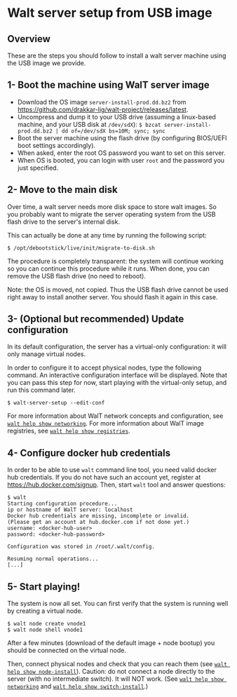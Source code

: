 
# Walt server setup from USB image

## Overview

These are the steps you should follow to install a walt server machine using the USB image we provide.


## 1- Boot the machine using WalT server image

* Download the OS image `server-install-prod.dd.bz2` from https://github.com/drakkar-lig/walt-project/releases/latest.
* Uncompress and dump it to your USB drive (assuming a linux-based machine, and your USB disk at `/dev/sdX`):
  `$ bzcat server-install-prod.dd.bz2 | dd of=/dev/sdX bs=10M; sync; sync`
* Boot the server machine using the flash drive (by configuring BIOS/UEFI boot settings accordingly).
* When asked, enter the root OS password you want to set on this server.
* When OS is booted, you can login with user `root` and the password you just specified.


## 2- Move to the main disk

Over time, a walt server needs more disk space to store walt images.
So you probably want to migrate the server operating system from the USB flash drive to the server's internal disk.

This can actually be done at any time by running the following script:
```
$ /opt/debootstick/live/init/migrate-to-disk.sh
```

The procedure is completely transparent: the system will continue working so
you can continue this procedure while it runs.
When done, you can remove the USB flash drive (no need to reboot).

Note: the OS is moved, not copied. Thus the USB flash drive cannot be used right away to
install another server. You should flash it again in this case.


## 3- (Optional but recommended) Update configuration

In its default configuration, the server has a virtual-only configuration:
it will only manage virtual nodes.

In order to configure it to accept physical nodes, type the following command.
An interactive configuration interface will be displayed.
Note that you can pass this step for now, start playing with the virtual-only setup,
and run this command later.

```
$ walt-server-setup --edit-conf
```

For more information about WalT network concepts and configuration, see [`walt help show networking`](networking.md).
For more information about WalT image registries, see [`walt help show registries`](registries.md).


## 4- Configure docker hub credentials

In order to be able to use `walt` command line tool, you need valid docker hub credentials.
If you do not have such an account yet, register at https://hub.docker.com/signup.
Then, start `walt` tool and answer questions:
```
$ walt
Starting configuration procedure...
ip or hostname of WalT server: localhost
Docker hub credentials are missing, incomplete or invalid.
(Please get an account at hub.docker.com if not done yet.)
username: <docker-hub-user>
password: <docker-hub-password>

Configuration was stored in /root/.walt/config.

Resuming normal operations...
[...]
```

## 5- Start playing!

The system is now all set.
You can first verify that the system is running well by creating a virtual node.
```
$ walt node create vnode1
$ walt node shell vnode1
```

After a few minutes (download of the default image + node bootup) you should be connected on the virtual node.

Then, connect physical nodes and check that you can reach them (see [`walt help show node-install`](node-install.md)).
Caution: do not connect a node directly to the server (with no intermediate switch). It will NOT work.
(See [`walt help show networking`](networking.md) and [`walt help show switch-install`](switch-install.md).)

